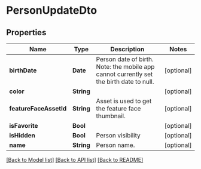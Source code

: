 # PersonUpdateDto

## Properties
Name | Type | Description | Notes
------------ | ------------- | ------------- | -------------
**birthDate** | **Date** | Person date of birth. Note: the mobile app cannot currently set the birth date to null. | [optional] 
**color** | **String** |  | [optional] 
**featureFaceAssetId** | **String** | Asset is used to get the feature face thumbnail. | [optional] 
**isFavorite** | **Bool** |  | [optional] 
**isHidden** | **Bool** | Person visibility | [optional] 
**name** | **String** | Person name. | [optional] 

[[Back to Model list]](../README.md#documentation-for-models) [[Back to API list]](../README.md#documentation-for-api-endpoints) [[Back to README]](../README.md)


